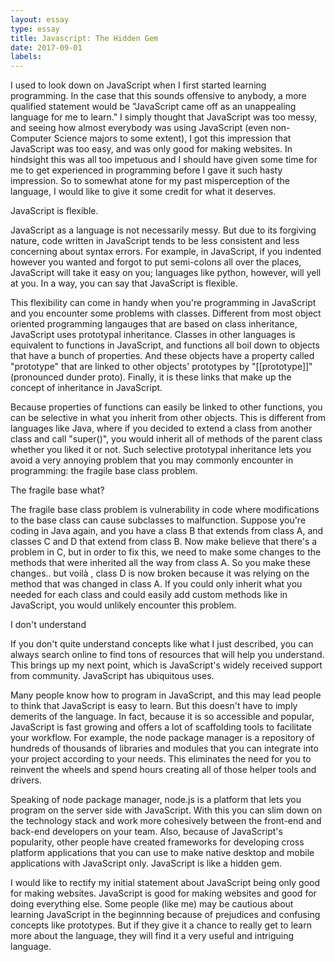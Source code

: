 ```yaml
---
layout: essay
type: essay
title: Javascript: The Hidden Gem
date: 2017-09-01
labels:
---
```


I used to look down on JavaScript when I first started learning programming. In the case that this sounds offensive to anybody, a more qualified statement would be "JavaScript came off as an unappealing language for me to learn." I simply thought that JavaScript was too messy, and seeing how almost everybody was using JavaScript (even non-Computer Science majors to some extent), I got this impression that JavaScript was too easy, and was only good for making websites. In hindsight this was all too impetuous and I should have given some time for me to get experienced in programming before I gave it such hasty impression. So to somewhat atone for my past misperception of the language, I would like to give it some credit for what it deserves.

JavaScript is flexible.

JavaScript as a language is not necessarily messy. But due to its forgiving nature, code written in JavaScript tends to be less consistent and less concerning about syntax errors. For example, in JavaScript, if you indented however you wanted and forgot to put semi-colons all over the places, JavaScript will take it easy on you; languages like python, however, will yell at you. In a way, you can say that JavaScript is flexible.

This flexibility can come in handy when you're programming in JavaScript and you encounter some problems with classes. Different from most object oriented programming langauges that are based on class inheritance, JavaScript uses prototypal inheritance. Classes in other languages is equivalent to functions in JavaScript, and functions all boil down to objects that have a bunch of properties. And these objects have a property called "prototype" that are linked to other objects' prototypes by "[[prototype]]" (pronounced dunder proto). Finally, it is these links that make up the concept of inheritance in JavaScript.

Because properties of functions can easily be linked to other functions, you can be selective in what you inherit from other objects. This is different from languages like Java, where if you decided to extend a class from another class and call "super()", you would inherit all of methods of the parent class whether you liked it or not. Such selective prototypal inheritance lets you avoid a very annoying problem that you may commonly encounter in programming: the fragile base class problem.

The fragile base what?

The fragile base class problem is vulnerability in code where modifications to the base class can cause subclasses to malfunction. Suppose you're coding in Java again, and you have a class B that extends from class A, and classes C and D that extend from class B. Now make believe that there's a problem in C, but in order to fix this, we need to make some changes to the methods that were inherited all the way from class A. So you make these changes.. but voilà , class D is now broken because it was relying on the method that was changed in class A. If you could only inherit what you needed for each class and could easily add custom methods like in JavaScript, you would unlikely encounter this problem. 

I don't understand

If you don't quite understand concepts like what I just described, you can always search online to find tons of resources that will help you understand. This brings up my next point, which is JavaScript's widely received support from community. 
JavaScript has ubiquitous uses.

Many people know how to program in JavaScript, and this may lead people to think that JavaScript is easy to learn. But this doesn't have to imply demerits of the language. In fact, because it is so accessible and popular, JavaScript is fast growing and offers a lot of scaffolding tools to facilitate your workflow. For example, the node package manager is a repository of hundreds of thousands of libraries and modules that you can integrate into your project according to your needs. This eliminates the need for you to reinvent the wheels and spend hours creating all of those helper tools and drivers.

Speaking of node package manager, node.js is a platform that lets you program on the server side with JavaScript. With this you can slim down on the technology stack and work more cohesively between the front-end and back-end developers on your team. Also, because of JavaScript's popularity, other people have created frameworks for developing cross platform applications that you can use to make native desktop and mobile applications with JavaScript only. 
JavaScript is like a hidden gem.

I would like to rectify my initial statement about JavaScript being only good for making websites. JavaScript is good for making websites and good for doing everything else. Some people (like me) may be cautious about learning JavaScript in the beginnning because of prejudices and confusing concepts like prototypes. But if they give it a chance to really get to learn more about the language, they will find it a very useful and intriguing language.
